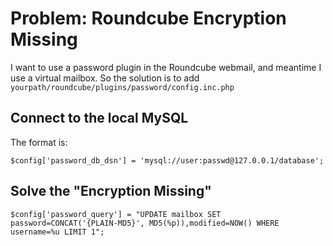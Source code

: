 # Problem: Roundcube Encryption Missing
I want to use a password plugin in the Roundcube webmail, and meantime I use a virtual mailbox.
So the solution is to add `yourpath/roundcube/plugins/password/config.inc.php`

## Connect to the local MySQL
The format is:
```
$config['password_db_dsn'] = 'mysql://user:passwd@127.0.0.1/database';
```


## Solve the "Encryption Missing"
```
$config['password_query'] = "UPDATE mailbox SET password=CONCAT('{PLAIN-MD5}', MD5(%p)),modified=NOW() WHERE username=%u LIMIT 1";
```
